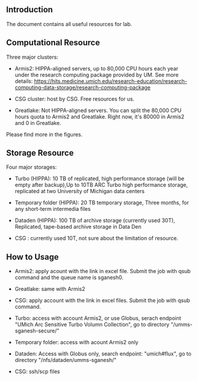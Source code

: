## Introduction

The document contains all useful resources for lab. 

## Computational Resource

Three major clusters: 

- Armis2: HIPPA-aligned servers, up to 80,000 CPU hours each year under the research computing package provided by UM. See more details: https://hits.medicine.umich.edu/research-education/research-computing-data-storage/research-computing-package

- CSG cluster: host by CSG. Free resources for us. 

- Greatlake: Not HIPPA-aligned servers. You can split the 80,000 CPU hours quota to Armis2 and Greatlake. Right now, it's 80000 in Armis2 and 0 in Greatlake.

Please find more in the figures.

## Storage Resource

Four major storages:

- Turbo (HIPPA): 10 TB of replicated, high performance storage (will be empty after backup),Up to 10TB ARC Turbo high performance storage, replicated at two University of Michigan data centers 

- Temporary folder (HIPPA): 20 TB temporary storage, Three months, for any short-term intermedia files

- Dataden (HIPPA): 100 TB of archive storage (currently used 30T),  Replicated, tape-based archive storage in Data Den

- CSG : currently used 10T, not sure about the limitation of resource.

## How to Usage

- Armis2: apply acount with the link in excel file. Submit the job with qsub command and the queue name is sganesh0.

- Greatlake: same with Armis2

- CSG: apply account with the link in excel files. Submit the job with qsub command.

- Turbo: access with account Armis2, or use Globus, serach endpoint "UMich Arc Sensitive Turbo Volumn Collection", go to directory "/umms-sganesh-secure/"

- Temporary folder: access with acount Armis2 only

- Dataden: Access with Globus only, search endpoint: "umich#flux", go to directory "/nfs/dataden/umms-sganesh/"

- CSG: ssh/scp files
